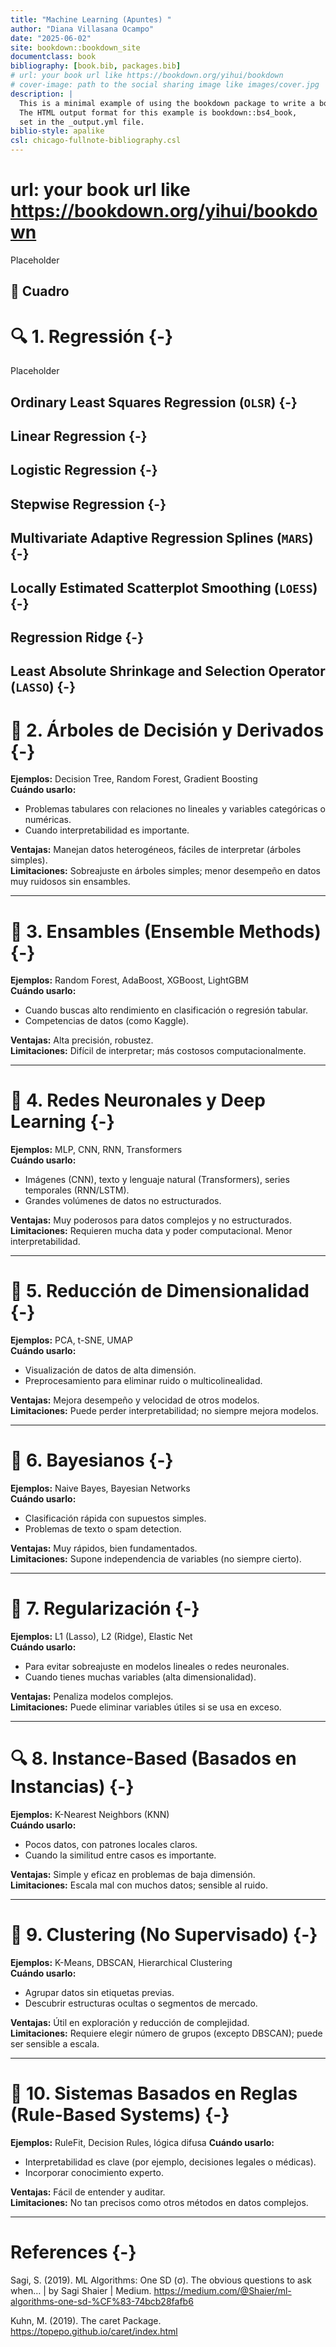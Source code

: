 ```yaml
--- 
title: "Machine Learning (Apuntes) "
author: "Diana Villasana Ocampo"
date: "2025-06-02"
site: bookdown::bookdown_site
documentclass: book
bibliography: [book.bib, packages.bib]
# url: your book url like https://bookdown.org/yihui/bookdown
# cover-image: path to the social sharing image like images/cover.jpg
description: |
  This is a minimal example of using the bookdown package to write a book.
  The HTML output format for this example is bookdown::bs4_book,
  set in the _output.yml file.
biblio-style: apalike
csl: chicago-fullnote-bibliography.csl
---
```


# url: your book url like https://bookdown.org/yihui/bookdown

Placeholder


## 📌 Cuadro

<!--chapter:end:index.Rmd-->


# 🔍 **1. Regressión** {-}

Placeholder


## Ordinary Least Squares Regression (`OLSR`) {-} 
## Linear Regression {-} 
## Logistic Regression {-} 
## Stepwise Regression {-} 
## Multivariate Adaptive Regression Splines (`MARS`) {-} 
## Locally Estimated Scatterplot Smoothing (`LOESS`) {-} 
## Regression Ridge {-} 
## Least Absolute Shrinkage and Selection Operator (`LASSO`) {-}

<!--chapter:end:01-regression.Rmd-->

# 🌲 **2. Árboles de Decisión y Derivados** {-}  

**Ejemplos:** Decision Tree, Random Forest, Gradient Boosting  
**Cuándo usarlo:**  

* Problemas tabulares con relaciones no lineales y variables categóricas o numéricas.
* Cuando interpretabilidad es importante.

**Ventajas:** Manejan datos heterogéneos, fáciles de interpretar (árboles simples).   
**Limitaciones:** Sobreajuste en árboles simples; menor desempeño en datos muy ruidosos sin ensambles.

---

<!--chapter:end:02-decision_tree.Rmd-->

# 🌟 **3. Ensambles (Ensemble Methods)** {-}

**Ejemplos:** Random Forest, AdaBoost, XGBoost, LightGBM   
**Cuándo usarlo:**   

* Cuando buscas alto rendimiento en clasificación o regresión tabular.
* Competencias de datos (como Kaggle).

**Ventajas:** Alta precisión, robustez.   
**Limitaciones:** Difícil de interpretar; más costosos computacionalmente.

---

<!--chapter:end:03-ensemble.Rmd-->

# 🧠 **4. Redes Neuronales y Deep Learning** {-}  

**Ejemplos:** MLP, CNN, RNN, Transformers   
**Cuándo usarlo:**   

* Imágenes (CNN), texto y lenguaje natural (Transformers), series temporales (RNN/LSTM).
* Grandes volúmenes de datos no estructurados.

**Ventajas:** Muy poderosos para datos complejos y no estructurados.   
**Limitaciones:** Requieren mucha data y poder computacional. Menor interpretabilidad.

---

<!--chapter:end:04-neural-networks.Rmd-->

# 🧩 **5. Reducción de Dimensionalidad** {-}   

**Ejemplos:** PCA, t-SNE, UMAP   
**Cuándo usarlo:**   

* Visualización de datos de alta dimensión.
* Preprocesamiento para eliminar ruido o multicolinealidad.

**Ventajas:** Mejora desempeño y velocidad de otros modelos.    
**Limitaciones:** Puede perder interpretabilidad; no siempre mejora modelos.

---

<!--chapter:end:05-dimensionality_reduction.Rmd-->

# 🧬 **6. Bayesianos** {-}  

**Ejemplos:** Naive Bayes, Bayesian Networks  
**Cuándo usarlo:**   

* Clasificación rápida con supuestos simples.
* Problemas de texto o spam detection.

**Ventajas:** Muy rápidos, bien fundamentados.   
**Limitaciones:** Supone independencia de variables (no siempre cierto).

---

<!--chapter:end:06-bayesian.Rmd-->

# 🧮 **7. Regularización** {-}  

**Ejemplos:** L1 (Lasso), L2 (Ridge), Elastic Net   
**Cuándo usarlo:**   

* Para evitar sobreajuste en modelos lineales o redes neuronales.
* Cuando tienes muchas variables (alta dimensionalidad).

**Ventajas:** Penaliza modelos complejos.   
**Limitaciones:** Puede eliminar variables útiles si se usa en exceso.

---

<!--chapter:end:07-regularization.Rmd-->

# 🔍 **8. Instance-Based (Basados en Instancias)** {-}  

**Ejemplos:** K-Nearest Neighbors (KNN)   
**Cuándo usarlo:**   

* Pocos datos, con patrones locales claros.  
* Cuando la similitud entre casos es importante.

**Ventajas:** Simple y eficaz en problemas de baja dimensión.   
**Limitaciones:** Escala mal con muchos datos; sensible al ruido.

---

<!--chapter:end:08-instance_based.Rmd-->

# 📏 **9. Clustering (No Supervisado)** {-}  

**Ejemplos:** K-Means, DBSCAN, Hierarchical Clustering  
**Cuándo usarlo:**   

* Agrupar datos sin etiquetas previas.
* Descubrir estructuras ocultas o segmentos de mercado.

**Ventajas:** Útil en exploración y reducción de complejidad.   
**Limitaciones:** Requiere elegir número de grupos (excepto DBSCAN); puede ser sensible a escala.

---

<!--chapter:end:09-clustering.Rmd-->

# 📐 **10. Sistemas Basados en Reglas (Rule-Based Systems)** {-}

**Ejemplos:** RuleFit, Decision Rules, lógica difusa
**Cuándo usarlo:**

* Interpretabilidad es clave (por ejemplo, decisiones legales o médicas).
* Incorporar conocimiento experto.

**Ventajas:** Fácil de entender y auditar.   
**Limitaciones:** No tan precisos como otros métodos en datos complejos.

---

<!--chapter:end:10-rule_based_systems.Rmd-->


# References {-}


Sagi, S. (2019). ML Algorithms: One SD (σ). The obvious questions to ask when… | by Sagi Shaier | Medium. https://medium.com/@Shaier/ml-algorithms-one-sd-%CF%83-74bcb28fafb6 

Kuhn, M. (2019). The caret Package. https://topepo.github.io/caret/index.html

<!--chapter:end:11-references.Rmd-->

